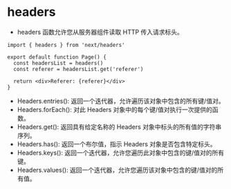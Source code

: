 # headers

* headers 函数允许您从服务器组件读取 HTTP 传入请求标头。

```tsx
import { headers } from 'next/headers'
 
export default function Page() {
  const headersList = headers()
  const referer = headersList.get('referer')
 
  return <div>Referer: {referer}</div>
}
```

* Headers.entries(): 返回一个迭代器，允许遍历该对象中包含的所有键/值对。
* Headers.forEach(): 对此 Headers 对象中的每个键/值对执行一次提供的函数。
* Headers.get(): 返回具有给定名称的 Headers 对象中标头的所有值的字符串序列。
* Headers.has(): 返回一个布尔值，指示 Headers 对象是否包含特定标头。
* Headers.keys(): 返回一个迭代器，允许您遍历此对象中包含的键/值对的所有键。
* Headers.values(): 返回一个迭代器，允许您遍历该对象中包含的键/值对的所有值。
